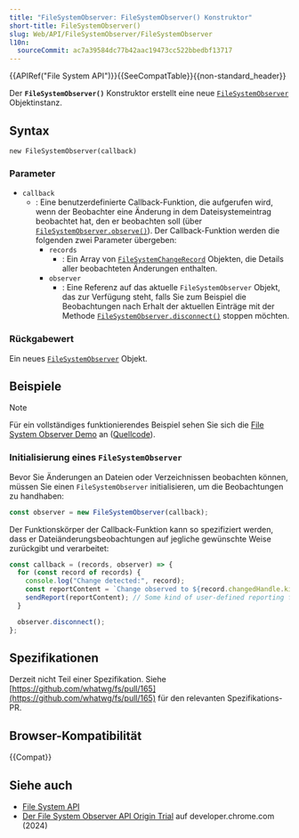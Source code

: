 ```yaml
---
title: "FileSystemObserver: FileSystemObserver() Konstruktor"
short-title: FileSystemObserver()
slug: Web/API/FileSystemObserver/FileSystemObserver
l10n:
  sourceCommit: ac7a39584dc77b42aac19473cc522bbedbf13717
---
```


{{APIRef("File System API")}}{{SeeCompatTable}}{{non-standard_header}}

Der **`FileSystemObserver()`** Konstruktor erstellt eine neue [`FileSystemObserver`](/de/docs/Web/API/FileSystemObserver) Objektinstanz.

## Syntax

```js-nolint
new FileSystemObserver(callback)
```

### Parameter

- `callback`
  - : Eine benutzerdefinierte Callback-Funktion, die aufgerufen wird, wenn der Beobachter eine Änderung in dem Dateisystemeintrag beobachtet hat, den er beobachten soll (über [`FileSystemObserver.observe()`](/de/docs/Web/API/FileSystemObserver/observe)). Der Callback-Funktion werden die folgenden zwei Parameter übergeben:
    - `records`
      - : Ein Array von [`FileSystemChangeRecord`](/de/docs/Web/API/FileSystemChangeRecord) Objekten, die Details aller beobachteten Änderungen enthalten.
    - `observer`
      - : Eine Referenz auf das aktuelle `FileSystemObserver` Objekt, das zur Verfügung steht, falls Sie zum Beispiel die Beobachtungen nach Erhalt der aktuellen Einträge mit der Methode [`FileSystemObserver.disconnect()`](/de/docs/Web/API/FileSystemObserver/disconnect) stoppen möchten.

### Rückgabewert

Ein neues [`FileSystemObserver`](/de/docs/Web/API/FileSystemObserver) Objekt.

## Beispiele

> [!NOTE]
> Für ein vollständiges funktionierendes Beispiel sehen Sie sich die [File System Observer Demo](https://mdn.github.io/dom-examples/file-system-api/filesystemobserver/) an ([Quellcode](https://github.com/mdn/dom-examples/tree/main/file-system-api/filesystemobserver)).

### Initialisierung eines `FileSystemObserver`

Bevor Sie Änderungen an Dateien oder Verzeichnissen beobachten können, müssen Sie einen `FileSystemObserver` initialisieren, um die Beobachtungen zu handhaben:

```js
const observer = new FileSystemObserver(callback);
```

Der Funktionskörper der Callback-Funktion kann so spezifiziert werden, dass er Dateiänderungsbeobachtungen auf jegliche gewünschte Weise zurückgibt und verarbeitet:

```js
const callback = (records, observer) => {
  for (const record of records) {
    console.log("Change detected:", record);
    const reportContent = `Change observed to ${record.changedHandle.kind} ${record.changedHandle.name}. Type: ${record.type}.`;
    sendReport(reportContent); // Some kind of user-defined reporting function
  }

  observer.disconnect();
};
```

## Spezifikationen

Derzeit nicht Teil einer Spezifikation. Siehe [https://github.com/whatwg/fs/pull/165](https://github.com/whatwg/fs/pull/165) für den relevanten Spezifikations-PR.

## Browser-Kompatibilität

{{Compat}}

## Siehe auch

- [File System API](/de/docs/Web/API/File_System_API)
- [Der File System Observer API Origin Trial](https://developer.chrome.com/blog/file-system-observer#stop-observing-the-file-system) auf developer.chrome.com (2024)
